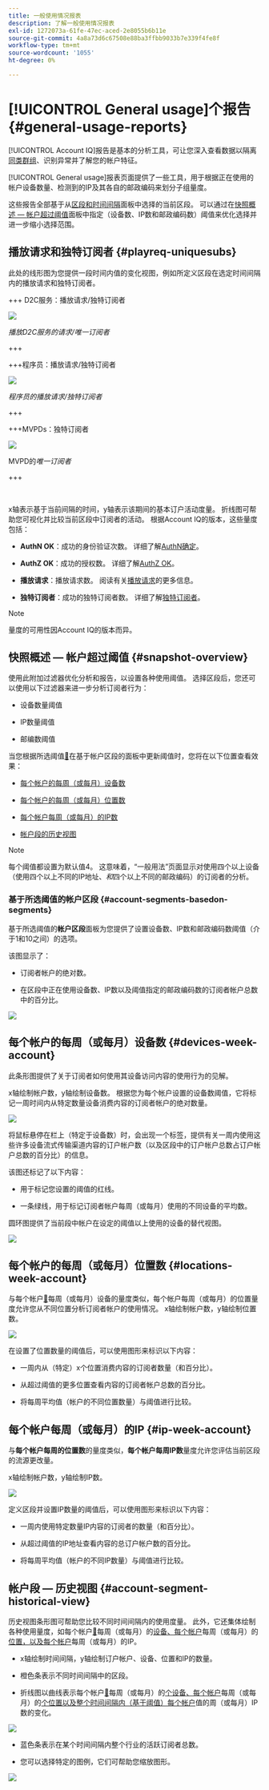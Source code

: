 ```yaml
---
title: 一般使用情况报表
description: 了解一般使用情况报表
exl-id: 1272073a-61fe-47ec-aced-2e8055b6b11e
source-git-commit: 4a8a73d6c67508e88ba3ffbb9033b7e339f4fe8f
workflow-type: tm+mt
source-wordcount: '1055'
ht-degree: 0%

---
```


# [!UICONTROL General usage]个报告 {#general-usage-reports}

[!UICONTROL Account IQ]报告是基本的分析工具，可让您深入查看数据以隔离[同类群组](/help/accountiq/product-concepts.md#segmet-def)、识别异常并了解您的帐户特征。

[!UICONTROL General usage]报表页面提供了一些工具，用于根据正在使用的帐户设备数量、检测到的IP及其各自的邮政编码来划分子组量度。

这些报告全部基于从[区段和时间间隔](/help/accountiq/segments-timeinterval.md)面板中选择的当前区段。 可以通过在[快照概述 — 帐户超过阈值](#snapshot-overview)面板中指定（设备数、IP数和邮政编码数）阈值来优化选择并进一步缩小选择范围。

## 播放请求和独特订阅者 {#playreq-uniquesubs}

此处的线形图为您提供一段时间内值的变化视图，例如所定义区段在选定时间间隔内的播放请求和独特订阅者。

+++ D2C服务：播放请求/独特订阅者

![](assets/d2c-line-graph-gu.png)


*播放D2C服务的请求/唯一订阅者*

+++

+++程序员：播放请求/独特订阅者

![](assets/progr-line-graph-gu.png)


*程序员的播放请求/独特订阅者*

+++

+++MVPDs：独特订阅者

![](assets/mvpd-line-graph-gu.png)

MVPD的&#x200B;*唯一订阅者*

+++

<br/>

x轴表示基于当前间隔的时间，y轴表示该期间的基本订户活动度量。 折线图可帮助您可视化并比较当前区段中订阅者的活动。 根据Account IQ的版本，这些量度包括：

* **AuthN OK**：成功的身份验证次数。 详细了解[AuthN确定](/help/accountiq/product-concepts.md#authn-ok-def)。

* **AuthZ OK**：成功的授权数。 详细了解[AuthZ OK](/help/accountiq/product-concepts.md#authz-ok-def)。

* **播放请求**：播放请求数。 阅读有关[播放请求](/help/accountiq/product-concepts.md#play-requests-def)的更多信息。

* **独特订阅者**：成功的独特订阅者数。 详细了解[独特订阅者](/help/accountiq/product-concepts.md#unique-subscriber-def)。

>[!NOTE]
>
>量度的可用性因Account IQ的版本而异。

## 快照概述 — 帐户超过阈值 {#snapshot-overview}

使用此附加过滤器优化分析和报告，以设置各种使用阈值。 选择区段后，您还可以使用以下过滤器来进一步分析订阅者行为：

* 设备数量阈值

* IP数量阈值

* 邮编数阈值

当您根据所选阈值[&#128279;](#account-segments-basedon-segments)在基于帐户区段的面板中更新阈值时，您将在以下位置查看效果：

* [每个帐户的每周（或每月）设备数](#devices-week-account)

* [每个帐户的每周（或每月）位置数](#locations-week-account)

* [每个帐户每周（或每月）的IP数](#ip-week-account)

* [帐户段的历史视图](#account-segment-historical-view)

>[!NOTE]
>
>每个阈值都设置为默认值4。 这意味着，“一般用法”页面显示对使用四个以上设备（使用四个以上不同的IP地址、*和*&#x200B;四个以上不同的邮政编码）的订阅者的分析。

### 基于所选阈值的帐户区段 {#account-segments-basedon-segments}

基于所选阈值的&#x200B;**帐户区段**&#x200B;面板为您提供了设置设备数、IP数和邮政编码数阈值（介于1和10之间）的选项。

该图显示了：

* 订阅者帐户的绝对数。

* 在区段中正在使用设备数、IP数以及阈值指定的邮政编码数的订阅者帐户总数中的百分比。

![](assets/select-thresholds.png)

## 每个帐户的每周（或每月）设备数 {#devices-week-account}

此条形图提供了关于订阅者如何使用其设备访问内容的使用行为的见解。

x轴绘制帐户数，y轴绘制设备数。 根据您为每个帐户设置的设备数阈值，它将标记一周时间内从特定数量设备消费内容的订阅者帐户的绝对数量。

![](assets/bar-gr-devices-w-acc.png)

将鼠标悬停在栏上（特定于设备数）时，会出现一个标签，提供有关一周内使用这些许多设备流式传输渠道内容的订户帐户数（以及区段中的订户帐户总数占订户帐户总数的百分比）的信息。

该图还标记了以下内容：

* 用于标记您设置的阈值的红线。

* 一条绿线，用于标记订阅者帐户每周（或每月）使用的不同设备的平均数。

圆环图提供了当前段中帐户在设定的阈值以上使用的设备的替代视图。

![](assets/donut-devices-w-acc.png)

## 每个帐户的每周（或每月）位置数 {#locations-week-account}

与每个帐户[&#128279;](#devices-week-account)每周（或每月）设备的量度类似，每个帐户每周（或每月）的位置量度允许您从不同位置分析订阅者帐户的使用情况。 x轴绘制帐户数，y轴绘制位置数。

![](assets/graph-loc-week-acc.png)

在设置了位置数量的阈值后，可以使用图形来标识以下内容：

* 一周内从（特定）x个位置消费内容的订阅者数量（和百分比）。

* 从超过阈值的更多位置查看内容的订阅者帐户总数的百分比。

* 将每周平均值（帐户的不同位置数量）与阈值进行比较。

## 每个帐户每周（或每月）的IP {#ip-week-account}

与&#x200B;**每个帐户每周的位置数**&#x200B;的量度类似，**每个帐户每周IP数**&#x200B;量度允许您评估当前区段的流源更改量。

x轴绘制帐户数，y轴绘制IP数。

![](assets/graph-ip-week-acc.png)

定义区段并设置IP数量的阈值后，可以使用图形来标识以下内容：

* 一周内使用特定数量IP内容的订阅者的数量（和百分比）。

* 从超过阈值的IP地址查看内容的总订户帐户数的百分比。

* 将每周平均值（帐户的不同IP数量）与阈值进行比较。

## 帐户段 — 历史视图 {#account-segment-historical-view}

历史视图条形图可帮助您比较不同时间间隔内的使用度量。 此外，它还集体绘制各种使用量度，如每个帐户[&#128279;](#devices-week-account)每周（或每月）的[设备、每个帐户](#locations-week-account)每周（或每月）的[位置，以及每个帐户](#ip-week-account)每周（或每月）的IP。

* x轴绘制时间间隔，y轴绘制订户帐户、设备、位置和IP的数量。

* 橙色条表示不同时间间隔中的区段。

* 折线图以曲线表示每个帐户[&#128279;](#devices-week-account)每周（或每月）的[个设备、每个帐户](#locations-week-account)每周（或每月）的[个位置以及整个时间间隔内（基于阈值）每个帐户](#ip-week-account)值的周（或每月）IP数的变化。

![](assets/historical-view.png)

* 蓝色条表示在某个时间间隔内整个行业的活跃订阅者总数。

* 您可以选择特定的图例，它们可帮助您缩放图形。

![](assets/historical-view-total.png)
